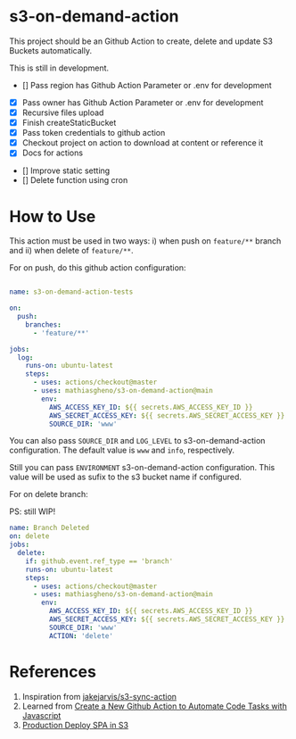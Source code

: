 # s3-on-demand-action

This project should be an Github Action to create, delete and update S3 Buckets automatically.

This is still in development.

- [] Pass region has Github Action Parameter or .env for development
- [x] Pass owner has Github Action Parameter or .env for development
- [x] Recursive files upload
- [x] Finish createStaticBucket
- [x] Pass token credentials to github action
- [x] Checkout project on action to download at content or reference it
- [x] Docs for actions
- [] Improve static setting
- [] Delete function using cron

# How to Use

This action must be used in two ways: i) when push on `feature/**` branch and ii) when delete of `feature/**`.

For on push, do this github action configuration: 

```yaml

name: s3-on-demand-action-tests

on:
  push:
    branches:
      - 'feature/**'

jobs:
  log:
    runs-on: ubuntu-latest
    steps:
      - uses: actions/checkout@master
      - uses: mathiasgheno/s3-on-demand-action@main
        env:
          AWS_ACCESS_KEY_ID: ${{ secrets.AWS_ACCESS_KEY_ID }}
          AWS_SECRET_ACCESS_KEY: ${{ secrets.AWS_SECRET_ACCESS_KEY }}
          SOURCE_DIR: 'www'

```

You can also pass `SOURCE_DIR` and `LOG_LEVEL` to s3-on-demand-action configuration. The default value is `www` and `info`, respectively.

Still you can pass `ENVIRONMENT` s3-on-demand-action configuration. This value will be used as sufix to the s3 bucket name if configured. 

For on delete branch: 

PS: still WIP!

```yaml
name: Branch Deleted
on: delete
jobs:
  delete:
    if: github.event.ref_type == 'branch'
    runs-on: ubuntu-latest
    steps:
      - uses: actions/checkout@master
      - uses: mathiasgheno/s3-on-demand-action@main
        env:
          AWS_ACCESS_KEY_ID: ${{ secrets.AWS_ACCESS_KEY_ID }}
          AWS_SECRET_ACCESS_KEY: ${{ secrets.AWS_SECRET_ACCESS_KEY }}
          SOURCE_DIR: 'www'
          ACTION: 'delete'
```

# References

1. Inspiration from [jakejarvis/s3-sync-action](https://github.com/jakejarvis/s3-sync-action)
2. Learned from [Create a New Github Action to Automate Code Tasks with Javascript](https://egghead.io/courses/create-a-new-github-action-to-automate-code-tasks-with-javascript-f1e9)
3. [Production Deploy SPA in S3](https://medium.com/@joecrobak/production-deploy-of-a-single-page-app-using-s3-and-cloudfront-d4aa2d170aa3)

